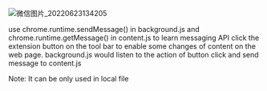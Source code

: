 ![微信图片_20220623134205](https://user-images.githubusercontent.com/93508295/175395895-b1d57b36-edeb-4dad-8bbe-ff4cc2e4d0e9.png)


use chrome.runtime.sendMessage() in background.js and chrome.runtime.getMessage() in content.js to learn messaging API
click the extension button on the tool bar to enable some changes of content on the web page. background.js would listen 
to the action of button click and send message to content.js

Note: It can be only used in local file


